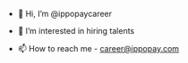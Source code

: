 - 👋 Hi, I’m @ippopaycareer
- 👀 I’m interested in hiring talents


- 📫 How to reach me - career@ippopay.com

<!---
ippopaycareer/ippopaycareer is a ✨ special ✨ repository because its `README.md` (this file) appears on your GitHub profile.
You can click the Preview link to take a look at your changes.
--->
